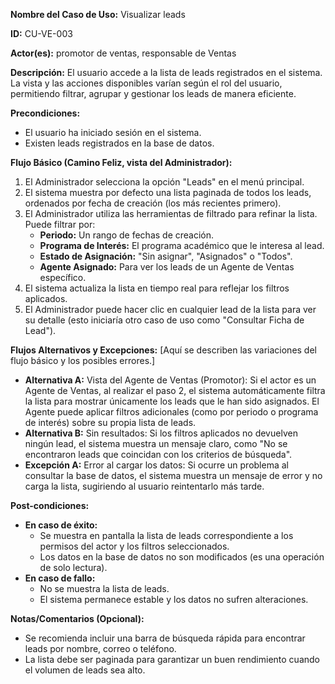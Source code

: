 **Nombre del Caso de Uso:** Visualizar leads

**ID:** CU-VE-003

**Actor(es):** promotor de ventas, responsable de Ventas

**Descripción:** El usuario accede a la lista de leads registrados en el sistema. La vista y las acciones disponibles varían según el rol del usuario, permitiendo filtrar, agrupar y gestionar los leads de manera eficiente.

**Precondiciones:**

* El usuario ha iniciado sesión en el sistema.
* Existen leads registrados en la base de datos.

**Flujo Básico (Camino Feliz, vista del Administrador):**

1. El Administrador selecciona la opción "Leads" en el menú principal.
2. El sistema muestra por defecto una lista paginada de todos los leads, ordenados por fecha de creación (los más recientes primero).
3. El Administrador utiliza las herramientas de filtrado para refinar la lista. Puede filtrar por:
   * **Periodo:** Un rango de fechas de creación.
   * **Programa de Interés:** El programa académico que le interesa al lead.
   * **Estado de Asignación:** "Sin asignar", "Asignados" o "Todos".
   * **Agente Asignado:** Para ver los leads de un Agente de Ventas específico.
4. El sistema actualiza la lista en tiempo real para reflejar los filtros aplicados.
5. El Administrador puede hacer clic en cualquier lead de la lista para ver su detalle (esto iniciaría otro caso de uso como "Consultar Ficha de Lead").

**Flujos Alternativos y Excepciones:** [Aquí se describen las variaciones del flujo básico y los posibles errores.]

* **Alternativa A:** Vista del Agente de Ventas (Promotor): Si el actor es un Agente de Ventas, al realizar el paso 2, el sistema automáticamente filtra la lista para mostrar únicamente los leads que le han sido asignados. El Agente puede aplicar filtros adicionales (como por periodo o programa de interés) sobre su propia lista de leads.
* **Alternativa B:** Sin resultados: Si los filtros aplicados no devuelven ningún lead, el sistema muestra un mensaje claro, como "No se encontraron leads que coincidan con los criterios de búsqueda".
* **Excepción A:** Error al cargar los datos: Si ocurre un problema al consultar la base de datos, el sistema muestra un mensaje de error y no carga la lista, sugiriendo al usuario reintentarlo más tarde.

**Post-condiciones:**

* **En caso de éxito:**
  + Se muestra en pantalla la lista de leads correspondiente a los permisos del actor y los filtros seleccionados.
  + Los datos en la base de datos no son modificados (es una operación de solo lectura).
* **En caso de fallo:**
  + No se muestra la lista de leads.
  + El sistema permanece estable y los datos no sufren alteraciones.

**Notas/Comentarios (Opcional):**

* Se recomienda incluir una barra de búsqueda rápida para encontrar leads por nombre, correo o teléfono.
* La lista debe ser paginada para garantizar un buen rendimiento cuando el volumen de leads sea alto.